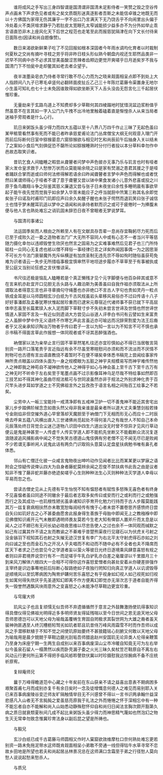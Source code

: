 <!-- { "loadSidebar": true } -->
　　谁将成风之手写出三身四智谓是国清谓非国清未足影侍者一笑赞之毁之空谷传声点画未下声求色见者或有之矣文质既形迷真逐影者吾斯之未能信卓锥之地既无而以十方佛国为家得无伤其廉乎一字不出口乃言满天下无乃饶舌乎不向闹里出头偏于冷处着火不类厌喧求静乎乃若肚皮太宽眼孔太窄诚能损少益多亦不为分外如举止乖言语直恐非木上座风化天下后世之程范也走笔至此而报慈犹隔津在向下文长付待来日面陈也(因读和尚自题像赞)。

　　数日来渴欲新鲜果子吃了不见回报如根本深固者今年雨水调均化育者以时裁制何夏秋之交尚有摘叶寻枝之劳乎将非昨日枝头形似熟今朝盘内视还生耶然品类非一迟早不同病中亦不必求其甘美虽酸涩苦辣者齿颊边更觉开爽嗟乎日月逝矣岁不我与国清门下不怕瓮中走却鳖其如老去者企望乎。

　　夜半泼墨染皂衣乃侍者寻常行敢不尽心力而为之晓来觌面相呈点即不到处上大人指顾间八九子已寒毛卓竖何必翻转面皮扯丘乙己三十年陈烂葛藤令渠置身无地尔小生虽可知礼也七十士未免因谁致得如欲坐断天下人舌头没齿无怨言化三千起居伏惟珍重。

　　无量劫来于玄路鸟道上不知费却多少草鞋何其四棱蹋地时犹惜浣盆边浆粉值乎然虽意不在言其如一字入公门九牛拽不出冷地里触着磕着直是惭惶杀人从来当局者迷袖手旁观者是什么心行。

　　玑日来粥饭头虽少得力而四大五蕴以至十八界八万四千作止三昧了无起色虽曰某甲秪管看然事有死而不能已者昨承慈爱甫论法门丛席僧宝大纲无何观音入理门开而前后际断何日室中猕猴晏息六窗猕猴欲与相见时乞和尚辰前午后抽身入关以结未了之案如小食后气刻俱促恐不罄所论如猕猴睡熟时分付行者投以本分草料幸勿作中邑故态取笑识者。

　　昔玑乞食人间瞌睡之暇尝从聋瞽者问梦中声色彼亦无事乃乐与玑言也时有哑者家火发仓皇求救于人愁惨万状而众莫能喻余晓之曰是家有焚溺之患君其援之于是哑者踊跃合掌而逝或曰师何法修得解若语余曰昨闻聋瞽者言梦中声色而得解也或者怃然曰某谓师得心于哑者不谓了意于聋瞽又尝以钵中果食发诸小儿意外悲喜或投之川原于鱼鸟趣翔斗争之际鉴其慈义廉退又尝与张子日未夜坐曰余性多睡明晨有事欲早起子能午夜先觉而觉我乎如余梦入华胥未能应子之呼当就厨中笊篱三称其名余即觉矣张子曰诺及时甫叩门玑即应声曰余久矣醒子醒也未张子愕然而退玑笑曰张子诚信士也惜乎梦未醒耳玑适以梦中之语闻和尚承侍者默而识之或可于疲倦时一为捧腹未便与他人言也熟处难忘之诮玑固未辞恐日夜不曾眠者无梦说梦耳。

　　与国清司事诸公

　　法运固季矣而人根由之所赖至人有在文献具存吾辈一息尚存宜鞠躬尽力死而后已至于成败久近一委之造物者法门广大无所不容同人中或有心志不一者当兴平等慈随力摄化幸勿以违顺毁誉生欣厌也然言之固易为之实难事难然后见君子也三门所恃砥柱一众同心无复虑也袛以僧不拜俗一事经律已言之详矣昨闻因事偶一为之因思渐不可长方今法门衰替魔外充斥纵横逆有加庶圣制无违先宗不辱如徇时随俗虽获苟免难为识者语云一失步无所措临事极宜慎审然平地坦途步履亦不草草至于有事被执或至公庭又当别论狂惑之言伏惟谅采。

　　书尺往还极是恼乱人瞌睡若是个真正懒残才见个元字脚便与他百杂碎其或意不在言来机亦赴宜开口见胆无舌头路与人趣泊斯为美善虽曰自我作祖亦须取法从上所谓取法者得意忘言也非寻章摘句守绳墨也亦非绝口不言古人字句也贵如灵丹一粒点铁成金耳是以马师圆相玄沙白纸为千古风规虽岩头辈移风易俗亦不过曰传语十八子好好事潘郎及孟春犹寒伏惟起居珍重而已逮宋元尊宿近代诸师事不获已就下平高屈体申志虽至长篇累牍入水入泥而脚下草鞋寸步不失初未尝言世谛及世情也然世谛世情道人家固不言及一有近似则遗诮大方尝见山谷道人评李白书问有云譬如生来富贵之人虽醉中梦中作无义语终不作寒乞声此言虽近亦可喻远而况辞荣割爱为法王后裔者乎又况亲承知识陶冶万物者乎传曰君子一言以为知一言以为不知言不可不慎也承示书稿不得面言草此作报想一体同观者或不讶其恶醉强酒也。

　　衲僧家以法为亲举止言行固不草草然笔札往还亦宜珍慎如必不得已当居敬言简别资一路开口落笔贵乎言近指远有余不尽虽至寒暄慰问亦须和而不流淡而不厌情不附物可也古德有言出语直教烧不着暂时不在便不堪矣幸体悉书稿完上尝闻绘事家传神所贵点眼盖以四体头面为一身之规模眼为五脏之神宇夫规模易写而神宇难传然他人之神即我之神苟自不凝神欲传他人之神得乎如心与神会虽上至千古下至千古万有之神无时不听命于左右矣至于笔墨点画不过示影像耳神乌足尽哉不特绘事如然即百工技艺如不得其神化虽曲尽规法秪可与世同波虽然亦非于规法之外别求神化贵于百尺竿头进步耳如学道之士不究佛祖言外之旨孜孜于语言名相之间殆百工绘事之不若矣。

　　尘劳中人一皈三宝能持一戒清净即有五戒神卫护一切不善鬼神不能近其舍宅出家儿步步踏佛阶梯念念如救头然父母非我亲谁是最亲者所以道大丈夫秉慧剑般若锋兮金刚焰非但空摧外道心早曾落却天魔胆至于衲僧门下无相而形无心而应十二时辰唤去呼来五蕴八风横出直入三世诸佛尚觅起处不得何圣凡之有哉世人不知自己本命元辰落处终日背觉合尘迷己逐物八识田中四生六道出没无时曾不惊异才见风行草动便云是鬼是神甚至一人传虚千人传实学道人即不能机先坐断又不能截断众流况复逐浪随波追风捕影病中闻之不觉失笑古德道山鬼伎俩有穷老僧不见不闻无尽已是败阙不少若谓无事听闲人说鬼此话有两负门识取钩头意莫认定盘星扶病勉书唯有鼻孔者体悉。

　　邻山有亡僧迁化彼一众咸言鬼物夜出呻吟动作见闻者比比而某某更以梦寐之语附会之惊疑传说俾认四大为自身者藤蛇莫辨余闻之忍俊不禁扶病书此告之由是议者知非不惟了藤非蛇并藤亦绝迹矣嗟乎心生则种种法生心灭则种种法灭学道人幸毋以平易而忽之也。

　　尝读古僧史见从上先德有平生怡悦不知有愠怒者有赋性多怒殊无喜色者有终身不见喜愠者虽曰同途不同辙余于最后者志取多矣传曰或安而行之或利而行之或勉强而行之及其成功一也玑根性陋劣虽承诸知识亭育开化勉力行持而于古人步履莫能践其万一兹复衰病相扶然亦未敢宽恕每阅经传有愧于心者未尝不置卷思齐感愤终日尝自矢曰如玑好古之心不甚委曲愿舍此报身得生善族于母胎中即闻无上之教襁褓中即见佛僧知识甫开元气未散即遇明师畏友莫若今生老大知有俾郢人置斧斤而太息是以闻人之过不翅已有无问长幼必晓夜思维以尽忠告使人之过也余不一体同观而缄默之如己有过冀其作不请之友而教谕之不綦难乎昔楚熊渠夜行见寝石以为伏虎关弓射之没金镞羽下视知其石也射之矢摧无迹汉世复有李广为右北平太守射虎得石亦如之刘向曰诚之至也而金石为之开况人乎夫唱而不和动而不随中必有不全者也夫不降席而匡天下者求之己也尝见今之学道者妄以萤火等彼日光终日逐境乘风肆意喜怒有规之者则曰非君境界说空行有不一而足嗟乎牛乳白驴乳亦白差之毫厘谬以千里腊月三十到来风刀解体六根四大一合相不可得你这作喜怒爱憎者向甚处安着从你硬差排强作主宰终是识边事蓦地前后际断心智路绝如子夜独行罔知归向真正学道人以讥谤毁辱逆顺境风以至饥寒病困为陶育炉韝何苦乐喜怒之有乎视身如幻视人如己视死如归视生如寓何得失欣厌乎先圣道知幻即离不作方便离幻即觉亦无渐次志于道者自能齐得失一毁誉然遇飘风块雨意外之变喜怒之心未能净尽草鞋边更宜珍重。

　　与穹窿大师

　　玑风尘子也且复顽懦无似吾师不弃遗循循然于意言之外鼓舞激扬使玑得事知识得具僧仪得见佛祖光明得近多多明师贤友得延残喘以至今日世间之恩无逾天地父母吾师恩德岂可以天地父母为喻哉盖覆帱生育固自罔极求其裂世网为大雄之裔者虽天骏神驹匪遇至人终沉槽枥矧驽劣如玑者耶且玑昔侍万峰风雨霜雪不时而作吾师以成风之手潜移默植于不知不觉之间使玑原始要终不甚狼籍铭心刻腑又何敢以天地父母为喻哉用是晨夕兢兢于草鞋边磨光刮垢吾师腊逾赵州安国玑无论异类人伦得亲鞭策乃至身为床座宁期一生两生自成别以来百事病废深山尘市冷暖自知竟无可为左右举似今虽泉石留人一榻萧然以疾而卧壳漏子委之火光三昧久矣杖笠芒鞋原自不离左右风动云行更何所云第不得把手临风袛聆謦欬伏冀以时珍摄慰我远悰腕病不备不庄统祈原宥。

　　复辩庵师兄

　　曩于万峰得瞻道范中心藏之十年矣前在东山获亲不请之益喜出意表不期病困多艰聚首甫七月而成别亦复千有余日矣时一念及徒增慨息何德人之难见而易别耶入关已来百事病废陵谷变迁师友旷隔触情举目无不兴感曾不得以一言书识两承翰什益深悲感凡入山者无不言肫肫之爱虽慈亮原我于礼法之外而惓惓之怀于深相忘中有一种不能忘者自亦不能解和尚入山始悉动静殊慰怀仰自和尚归日闻法言胸次颇开豁第久病之质日就衰颓夏秋间几成不起比来粥饭头虽少得力而神思精气蔑如也然泡幻之物生灭无常幸勿致念惟冀珍育法身以副后昆之望是所祷也。

　　与毅兄

　　玄沙白纸已成千古葛藤马师圆相又作时人窠窟欲效维摩杜口奈何熟处难忘更若别资一路未免拖泥带水这师既肯觌面相呈小弟敢不旁通一线但得牯牛水草寻常不恋故乡田地是所望也若夫和尚起居丛林景况总在这师满口含霜至于弟之行径愁人莫向愁人说说起愁来愁杀人。

　　与质兄

